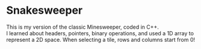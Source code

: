 # Snakesweeper
 
This is my version of the classic Minesweeper, coded in C++.  
I learned about headers, pointers, binary operations, and used a 1D array to represent a 2D space.
When selecting a tile, rows and columns start from 0!
